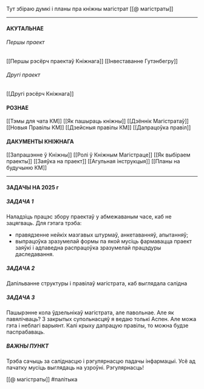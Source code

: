 
Тут збіраю думкі і планы пра кніжны магістрат
[[@ магістраты]]
***

#### АКУТАЛЬНАЕ
###### Першы праект
[[Першы рэсёрч праектаў Кніжнага]]
[[Інвеставанне Гутэнбегру]]
###### Другі праект
[[Другі рэсёрч Кніжнага]]

#### РОЗНАЕ
[[Тэмы для чата КМ]]
[[Як пашыраць кніжны]]
[[Дзённік Магістратаў]]
[[Новыя Правілы КМ]]
[[Дзейсныя правілы КМ]]
[[Дапрацоўка правіл]]

#### ДАКУМЕНТЫ КНІЖНАГА
[[Запрашэнне ў Кніжны]]
[[Ролі ў Кніжным Магістраце]]
[[Як выбіраем праекты]]
[[Заяўка на праект]]
[[Агульная інструкцыя]]
[[Планы на будучыню КМ]]


***

#### ЗАДАЧЫ НА 2025 г
##### ЗАДАЧА 1
Наладзіць працэс збору праектаў у абмежаваным часе, каб не зацягваць.
Для гэтага трэба:
- правядзенне нейкіх мазгавых штурмаў, анкетаванняў, апытанняў;
- выпрацоўка зразумелай формы па якой мусіць фармавацца праект заяўкі і адпаведна распрацоўка зразумелай працэдуры даследавання.

##### ЗАДАЧА 2
Дапільванне структуры і правілаў магістрата, каб выглядала салідна

##### ЗАДАЧА 3
Пашырэнне кола ўдзельнікаў магістрата, але павольнае.
Але як павялічваць? З закрытых супольнасцяў я ведаю толькі Аспен. Але можа гэта і неблагі варыянт. Калі крыху дапрацую правілы, то можна будзе паспрабаваць.
##### ВАЖНЫ ПУНКТ
Трэба сачыць за саліднасцю і рэгулярнасцю падачы інфармацыі. Усё ад пачатку мусіць выглядаць на узроўні. 
Рэгулярнасць!



[[@ магістраты]]
#палітыка